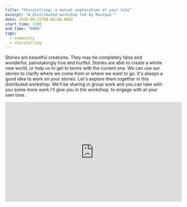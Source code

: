 ```yaml
---
title: "Storytelling: a mutual exploration of your tale"
excerpt: "A distributed workshop led by Monique "
date: 2020-09-22T00:00:00.000Z
start_time: 1700
end_time: "0000"
tags:
  - community
  - storytelling
---
```


Stories are beautiful creatures. They may be completely false and wonderful, painstakingly true and hurtful. Stories are able to create a whole new world, or help us to get to terms with the current one. We can use our stories to clarify where we come from or where we want to go. It's always a good idea to work on your stories. Let's explore them together in this distributed workshop. We'll be sharing in group work and you can take with you some more work I'll give you in the workshop, to engage with at your own time.

<iframe width="560" height="315" src="https://www.youtube.com/embed/8lu6M5917aU" frameborder="0" allow="accelerometer; autoplay; clipboard-write; encrypted-media; gyroscope; picture-in-picture" allowfullscreen></iframe>
